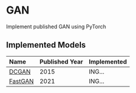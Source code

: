 # GAN
Implement published GAN using PyTorch

Implemented Models
-----------
|Name|Published Year|Implemented|
|:------|:---|:---|
|[DCGAN](https://arxiv.org/abs/1511.06434)|2015|ING...|
|[FastGAN](https://arxiv.org/abs/2101.04775)|2021|ING...|
